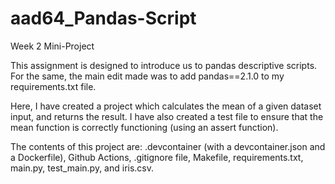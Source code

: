 # aad64_Pandas-Script
Week 2 Mini-Project

This assignment is designed to introduce us to pandas descriptive scripts. For the same, the main edit made was to add pandas==2.1.0 to my requirements.txt file.

Here, I have created a project which calculates the mean of a given dataset input, and returns the result. I have also created a test file to ensure that the mean function is correctly functioning (using an assert function).

The contents of this project are: .devcontainer (with a devcontainer.json and a Dockerfile), Github Actions, .gitignore file, Makefile, requirements.txt, main.py, test_main.py, and iris.csv.


